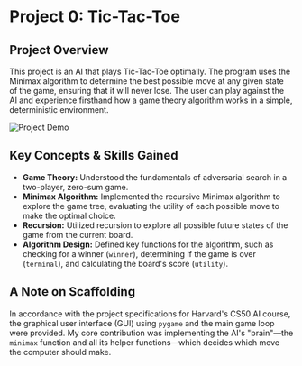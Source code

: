 # Project 0: Tic-Tac-Toe

## Project Overview

This project is an AI that plays Tic-Tac-Toe optimally. The program uses the Minimax algorithm to determine the best possible move at any given state of the game, ensuring that it will never lose. The user can play against the AI and experience firsthand how a game theory algorithm works in a simple, deterministic environment.

![Project Demo](path/to/your/tictactoe.gif)

## Key Concepts & Skills Gained

-   **Game Theory:** Understood the fundamentals of adversarial search in a two-player, zero-sum game.
-   **Minimax Algorithm:** Implemented the recursive Minimax algorithm to explore the game tree, evaluating the utility of each possible move to make the optimal choice.
-   **Recursion:** Utilized recursion to explore all possible future states of the game from the current board.
-   **Algorithm Design:** Defined key functions for the algorithm, such as checking for a winner (`winner`), determining if the game is over (`terminal`), and calculating the board's score (`utility`).

## A Note on Scaffolding

In accordance with the project specifications for Harvard's CS50 AI course, the graphical user interface (GUI) using `pygame` and the main game loop were provided. My core contribution was implementing the AI's "brain"—the `minimax` function and all its helper functions—which decides which move the computer should make.